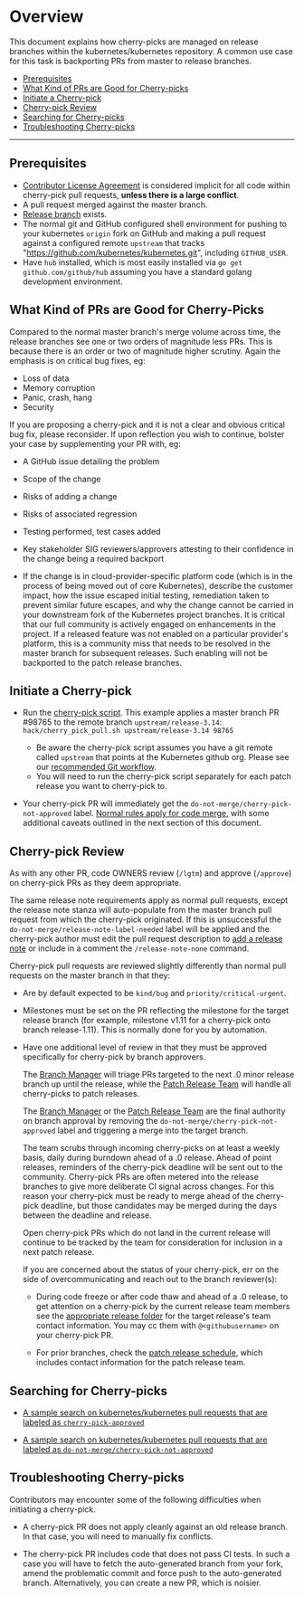 # Overview

This document explains how cherry-picks are managed on release branches within
the kubernetes/kubernetes repository.
A common use case for this task is backporting PRs from master to release 
branches.

-   [Prerequisites](#prerequisites)
-   [What Kind of PRs are Good for Cherry-picks](#what-kind-of-prs-are-good-for-cherry-picks)
-   [Initiate a Cherry-pick](#initiate-a-cherry-pick)
-   [Cherry-pick Review](#cherry-pick-review)
-   [Searching for Cherry-picks](#searching-for-cherry-picks)
-   [Troubleshooting Cherry-picks](#troubleshooting-cherry-picks)

---

## Prerequisites
 * [Contributor License Agreement](http://git.k8s.io/community/CLA.md) is
   considered implicit for all code within cherry-pick pull requests,
   **unless there is a large conflict**.
 * A pull request merged against the master branch.
 * [Release branch](https://git.k8s.io/release/docs/branching.md) exists.
 * The normal git and GitHub configured shell environment for pushing to your
   kubernetes `origin` fork on GitHub and making a pull request against a 
   configured remote `upstream` that tracks
   "https://github.com/kubernetes/kubernetes.git", including `GITHUB_USER`.
 * Have `hub` installed, which is most easily installed via `go get
   github.com/github/hub` assuming you have a standard golang development
   environment.


## What Kind of PRs are Good for Cherry-Picks

Compared to the normal master branch's merge volume across time,
the release branches see one or two orders of magnitude less PRs.
This is because there is an order or two of magnitude higher scrutiny.
Again the emphasis is on critical bug fixes, eg:
 * Loss of data
 * Memory corruption
 * Panic, crash, hang
 * Security

If you are proposing a cherry-pick and it is not a clear and obvious
critical bug fix, please reconsider.  If upon reflection you wish to
continue, bolster your case by supplementing your PR with, eg:

 * A GitHub issue detailing the problem

 * Scope of the change

 * Risks of adding a change

 * Risks of associated regression

 * Testing performed, test cases added

 * Key stakeholder SIG reviewers/approvers attesting to their confidence in the
   change being a required backport

 * If the change is in cloud-provider-specific platform code (which is in the
   process of being moved out of core Kubernetes), describe the customer impact,
   how the issue escaped initial testing, remediation taken to prevent similar
   future escapes, and why the change cannot be carried in your downstream
   fork of the Kubernetes project branches.  It is critical that our full
   community is actively engaged on enhancements in the project.  If a
   released feature was not enabled on a particular provider's platform, this
   is a community miss that needs to be resolved in the master branch for
   subsequent releases.  Such enabling will not be backported to the patch
   release branches.


## Initiate a Cherry-pick
 * Run the [cherry-pick 
   script](https://git.k8s.io/kubernetes/hack/cherry_pick_pull.sh).
   This example applies a master branch PR #98765 to the remote branch
   `upstream/release-3.14`: `hack/cherry_pick_pull.sh upstream/release-3.14
   98765`
   * Be aware the cherry-pick script assumes you have a git remote called 
   `upstream` that points at the Kubernetes github org.
   Please see our [recommended Git workflow](https://git.k8s.io/community/contributors/guide/github-workflow.md#workflow).
   * You will need to run the cherry-pick script separately for each patch release you want to cherry-pick to.

 * Your cherry-pick PR will immediately get the `do-not-merge/cherry-pick-not-approved` label. 
   [Normal rules apply for code merge](https://github.com/kubernetes/community/blob/master/contributors/devel/sig-release/release.md#tldr),
   with some additional caveats outlined in the next section of this document.

## Cherry-pick Review

As with any other PR, code OWNERS review (`/lgtm`) and approve (`/approve`) on
cherry-pick PRs as they deem appropriate.

The same release note requirements apply as normal pull requests,
except the release note stanza will auto-populate from the master
branch pull request from which the cherry-pick originated.  If this
is unsuccessful the `do-not-merge/release-note-label-needed` label
will be applied and the cherry-pick author must edit the pull request
description to [add a release note](https://git.k8s.io/community/contributors/guide/release-notes.md)
or include in a comment the `/release-note-none` command.

Cherry-pick pull requests are reviewed slightly differently than normal
pull requests on the master branch in that they:

 * Are by default expected to be `kind/bug` and `priority/critical-urgent`.

 * Milestones must be set on the PR reflecting the milestone for the target
   release branch (for example, milestone v1.11 for a cherry-pick onto branch
   release-1.11). This is normally done for you by automation.

 * Have one additional level of review in that they must be approved specifically
   for cherry-pick by branch approvers.

   The [Branch Manager](https://git.k8s.io/sig-release/release-team/role-handbooks/branch-manager)
   will triage PRs targeted to the next .0 minor release branch up until the 
   release, while the [Patch Release Team](https://git.k8s.io/sig-release/release-team/role-handbooks/patch-release-manager) 
   will handle all cherry-picks to patch releases.

   The [Branch Manager](https://git.k8s.io/sig-release/release-team/role-handbooks/branch-manager)
   or the [Patch Release Team](https://git.k8s.io/sig-release/release-team/role-handbooks/patch-release-manager)
   are the final authority on branch approval by removing the `do-not-merge/cherry-pick-not-approved`
   label and triggering a merge into the target branch.

   The team scrubs through incoming cherry-picks on at least a weekly basis, daily during
   burndown ahead of a .0 release.  Ahead of point releases, reminders of the
   cherry-pick deadline will be sent out to the community.  Cherry-pick PRs are
   often metered into the release branches to give more deliberate CI signal across
   changes.  For this reason your cherry-pick must be ready to merge ahead of
   the cherry-pick deadline, but those candidates may be merged during the days
   between the deadline and release.

   Open cherry-pick PRs which do not land in the current release will
   continue to be tracked by the team for consideration for inclusion in a next
   patch release.

   If you are concerned about the status of your cherry-pick, err on the
   side of overcommunicating and reach out to the branch reviewer(s):

   * During code freeze or after code thaw and ahead of a .0 release, to get attention on a cherry-pick by the current
     release team members see the [appropriate release folder](https://git.k8s.io/sig-release/releases)
     for the target release's team contact information. You may cc them with
     `@<githubusername>` on your cherry-pick PR.

   * For prior branches, check the [patch release schedule](https://git.k8s.io/sig-release/releases/patch-releases.md), which includes contact information for the patch release team.

## Searching for Cherry-picks

- [A sample search on kubernetes/kubernetes pull requests that are labeled as `cherry-pick-approved`](https://github.com/kubernetes/kubernetes/pulls?q=is%3Aopen+is%3Apr+label%3Acherry-pick-approved)

- [A sample search on kubernetes/kubernetes pull requests that are labeled as `do-not-merge/cherry-pick-not-approved`](https://github.com/kubernetes/kubernetes/pulls?q=is%3Aopen+is%3Apr+label%3Ado-not-merge%2Fcherry-pick-not-approved)


## Troubleshooting Cherry-picks

Contributors may encounter some of the following difficulties when initiating a cherry-pick.

- A cherry-pick PR does not apply cleanly against an old release branch.
In that case, you will need to manually fix conflicts.

- The cherry-pick PR includes code that does not pass CI tests.
In such a case you will have to fetch the auto-generated branch from your fork, amend the problematic commit and force push to the auto-generated branch.
Alternatively, you can create a new PR, which is noisier.
